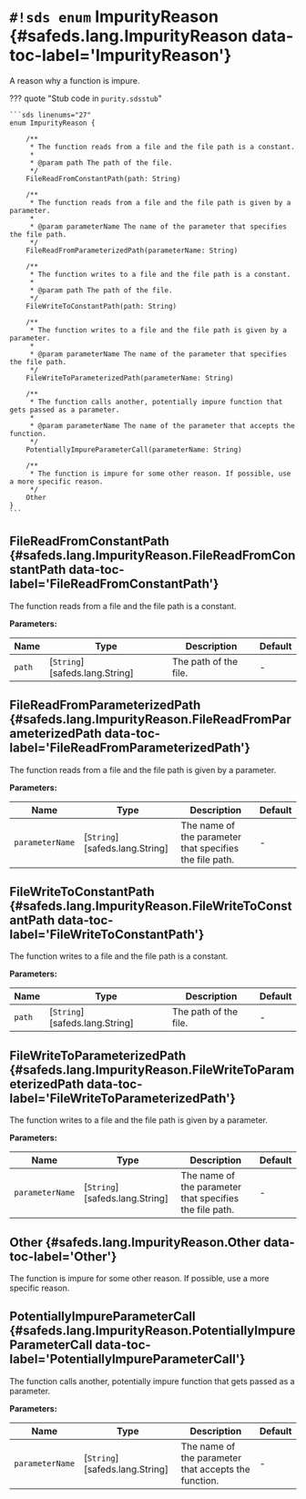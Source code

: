 # `#!sds enum` ImpurityReason {#safeds.lang.ImpurityReason data-toc-label='ImpurityReason'}

A reason why a function is impure.

??? quote "Stub code in `purity.sdsstub`"

    ```sds linenums="27"
    enum ImpurityReason {
    
        /**
         * The function reads from a file and the file path is a constant.
         *
         * @param path The path of the file.
         */
        FileReadFromConstantPath(path: String)
    
        /**
         * The function reads from a file and the file path is given by a parameter.
         *
         * @param parameterName The name of the parameter that specifies the file path.
         */
        FileReadFromParameterizedPath(parameterName: String)
    
        /**
         * The function writes to a file and the file path is a constant.
         *
         * @param path The path of the file.
         */
        FileWriteToConstantPath(path: String)
    
        /**
         * The function writes to a file and the file path is given by a parameter.
         *
         * @param parameterName The name of the parameter that specifies the file path.
         */
        FileWriteToParameterizedPath(parameterName: String)
    
        /**
         * The function calls another, potentially impure function that gets passed as a parameter.
         *
         * @param parameterName The name of the parameter that accepts the function.
         */
        PotentiallyImpureParameterCall(parameterName: String)
    
        /**
         * The function is impure for some other reason. If possible, use a more specific reason.
         */
        Other
    }
    ```

## FileReadFromConstantPath {#safeds.lang.ImpurityReason.FileReadFromConstantPath data-toc-label='FileReadFromConstantPath'}

The function reads from a file and the file path is a constant.

**Parameters:**

| Name | Type | Description | Default |
|------|------|-------------|---------|
| `path` | [`String`][safeds.lang.String] | The path of the file. | - |

## FileReadFromParameterizedPath {#safeds.lang.ImpurityReason.FileReadFromParameterizedPath data-toc-label='FileReadFromParameterizedPath'}

The function reads from a file and the file path is given by a parameter.

**Parameters:**

| Name | Type | Description | Default |
|------|------|-------------|---------|
| `parameterName` | [`String`][safeds.lang.String] | The name of the parameter that specifies the file path. | - |

## FileWriteToConstantPath {#safeds.lang.ImpurityReason.FileWriteToConstantPath data-toc-label='FileWriteToConstantPath'}

The function writes to a file and the file path is a constant.

**Parameters:**

| Name | Type | Description | Default |
|------|------|-------------|---------|
| `path` | [`String`][safeds.lang.String] | The path of the file. | - |

## FileWriteToParameterizedPath {#safeds.lang.ImpurityReason.FileWriteToParameterizedPath data-toc-label='FileWriteToParameterizedPath'}

The function writes to a file and the file path is given by a parameter.

**Parameters:**

| Name | Type | Description | Default |
|------|------|-------------|---------|
| `parameterName` | [`String`][safeds.lang.String] | The name of the parameter that specifies the file path. | - |

## Other {#safeds.lang.ImpurityReason.Other data-toc-label='Other'}

The function is impure for some other reason. If possible, use a more specific reason.

## PotentiallyImpureParameterCall {#safeds.lang.ImpurityReason.PotentiallyImpureParameterCall data-toc-label='PotentiallyImpureParameterCall'}

The function calls another, potentially impure function that gets passed as a parameter.

**Parameters:**

| Name | Type | Description | Default |
|------|------|-------------|---------|
| `parameterName` | [`String`][safeds.lang.String] | The name of the parameter that accepts the function. | - |
